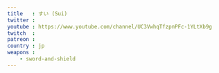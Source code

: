 ```yaml
---
title   : すい (Sui)
twitter :
youtube : https://www.youtube.com/channel/UC3VwhqTfzpnPFc-1YLtXb9g
twitch  :
patreon :
country : jp
weapons :
    - sword-and-shield
---
```

